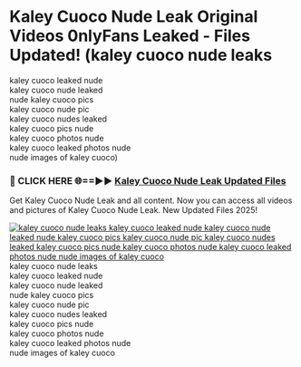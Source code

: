 # Kaley Cuoco Nude Leak Original Videos 0nlyFans Leaked - Files Updated! (kaley cuoco nude leaks<br>
kaley cuoco leaked nude<br>
kaley cuoco nude leaked<br>
nude kaley cuoco pics<br>
kaley cuoco nude pic<br>
kaley cuoco nudes leaked<br>
kaley cuoco pics nude<br>
kaley cuoco photos nude<br>
kaley cuoco leaked photos nude<br>
nude images of kaley cuoco)

<h3>🔴 CLICK HERE 🌐==►► <a href="https://tinyurl.com/2p9ay9w9" rel="nofollow">Kaley Cuoco Nude Leak Updated Files</a></h3>

Get Kaley Cuoco Nude Leak and all content. Now you can access all videos and pictures of Kaley Cuoco Nude Leak. New Updated Files 2025!

[![kaley cuoco nude leaks<br>
kaley cuoco leaked nude<br>
kaley cuoco nude leaked<br>
nude kaley cuoco pics<br>
kaley cuoco nude pic<br>
kaley cuoco nudes leaked<br>
kaley cuoco pics nude<br>
kaley cuoco photos nude<br>
kaley cuoco leaked photos nude<br>
nude images of kaley cuoco](https://i.imgur.com/KQgVmj3.gif)](https://tinyurl.com/2p9ay9w9)
kaley cuoco nude leaks<br>
kaley cuoco leaked nude<br>
kaley cuoco nude leaked<br>
nude kaley cuoco pics<br>
kaley cuoco nude pic<br>
kaley cuoco nudes leaked<br>
kaley cuoco pics nude<br>
kaley cuoco photos nude<br>
kaley cuoco leaked photos nude<br>
nude images of kaley cuoco